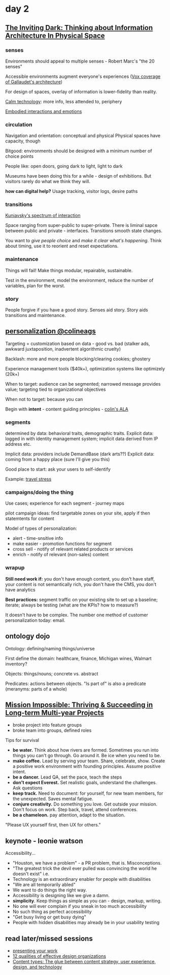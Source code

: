 # day 2

## [The Inviting Dark: Thinking about Information Architecture In Physical Space](http://lanyrd.com/2016/ias16/sdzmpy/)

### senses
Environments should appeal to multiple senses - Robert Marc's "the 20 senses"

Accessible environments augment everyone's experiences ([Vox coverage of Gallaudet's architecture](http://www.vox.com/2016/3/2/11060484/deaf-university-design-architecture))

For design of spaces, overlay of information is lower-fidelity than reality.

[Calm technology](http://www.ubiq.com/hypertext/weiser/acmfuture2endnote.htm): more info, less attended to, periphery

[Embodied interactions and emotions](http://www.erikdahl.io/writing/2016/4/19/embodied-interactions-and-emotions)

### circulation

Navigation and orientation: conceptual and physical
Physical spaces have capacity, though

Bitgood: environments should be designed with a minimum number of choice points

People like: open doors, going dark to light, light to dark

Museums have been doing this for a while - design of exhibitions. But visitors rarely do what we think they will.

**how can digital help?** Usage tracking, visitor logs, desire paths

### transitions
[Kuniavsky's spectrum of interaction](http://www.amazon.com/Smart-Things-Ubiquitous-Computing-Experience/dp/0123748992)

Space ranging from super-public to super-private. There is liminal sapce between public and private  - interfaces. Transitions smooth state changes.

You want to *give people choice* and *make it clear what's happening*. Think about timing, use it to reorient and reset expectations.

### maintenance
Things will fail! Make things modular, repairable, sustainable.

Test in the environment, model the environment, reduce the number of variables, plan for the worst.

### story

People forgive if you have a good story. Senses aid story. Story aids transitions and maintenance.

## [personalization @colineags](http://www.slideshare.net/coeagan/colin-eagan-ia-for-personalization-ia-summit-2016)

Targeting = customization based on data - good vs. bad (stalker ads, awkward juxtaposition, inadvertent algorithmic cruelty)

Backlash: more and more people blocking/clearing cookies; ghostery

Experience management tools ($40k+), optimization systems like optimizely (20k+)

When to target: audience can be segmented; narrowed message provides value; targeting tied to organizational objectives

When not to target: because you can

Begin with **intent** - content guiding principles - [colin's ALA](http://alistapart.com/article/approaching-content-strategy-for-personalized-websites)

### segments

determined by data: behavioral traits, demographic traits. Explicit data: logged in with identity management system; implicit data derived from IP address etc.

Implicit data: providers include DemandBase (dark arts??)
Explicit data: coming from a happy place (sure I'll give you this)

Good place to start: ask your users to self-identify

Example: [travel stress](https://hbr.org/web/infographic/2014/04/how-stressful-is-business-travel)

### campaigns/doing the thing

Use cases; experience for each segment - journey maps

pilot campaign ideas: find targetable zones on your site, apply if then statemtents for content

Model of types of personalization:

- alert - time-snsitive info
- make easier - promotion functions for segment
- cross sell - notify of relevant related products or services
- enrich - notify of relevant (non-sales) content

### wrapup

**Still need work if:** you don't have enough content, you don't have staff, your content is not semantically rich, you don't have the CMS, you don't have analytics

**Best practices:** segment traffic on your existing site to set up a baseline; iterate; always be testing (what are the KPIs? how to measure?)

It doesn't have to be complex. The number one method of customer personalization today: email.

## ontology dojo

Ontology: defining/naming things/universe

First define the domain: healthcare, finance, Michigan wines, Walmart inventory?

Objects: things/nouns; concrete vs. abstract

Predicates: actions between objects. "Is part of" is also a predicate (meranyms: parts of a whole)

## [Mission Impossible: Thriving & Succeeding in Long-term Multi-year Projects](https://www.slideshare.net/secret/yPPDWYySqxRBmA)

 - broke project into feature groups
 - broke team into groups, defined roles

Tips for survival
 - **be water.** Think about how rivers are formed. Sometimes you run into things you can't go through. Go around it. Be ice when you need to be.
 - **make coffee.** Lead by serving your team. Share, celebrate, show. Create a positive work environment with founding principles. Assume positive intent.
 - **be a dancer.** Lead QA, set the pace, teach the steps
 - **don't expect Everest.** Set realistic goals, understand the challenges. Ask questions
 - **keep track.** Need to document: for yourself, for new team members, for the unexpected. Saves mental fatigue.
 - **conjure creativity.** Do something you love. Get outside your mission. Don't focus on work. Step back, travel, attend conferences.
 - **be a chameleon.** pay attention, adapt to the situation. 

"Please UX yourself first, then UX for others."

## keynote - leonie watson

Accessibility...

 - "Houston, we have a problem" - a PR problem, that is. Misconceptions.
 - "The greatest trick the devil ever pulled was convincing the world he doesn't exist" i.e.
 - Technology is an extraordinary enabler for people with disabilities
 - "We are all temporarily abled"
 - We want to do things the right way. 
 - Accessibility is designing like we give a damn.
 - **simplicity**. Keep things as simple as you can - design, markup, writing.
 - No one will ever complain if you sneak in too much accessibility
 - No such thing as perfect accessibility
 - "Get busy living or get busy dying"
 - People with hidden disabilities may already be in your usability testing

## read later/missed sessions

 - [presenting your work](http://www.practicallyux.com/can-present-work-people-effectively/)
 - [12 qualities of effective design organizations](http://www.slideshare.net/peterme/12-qualities-of-effective-design-organizations)
 - [Content types: The glue between content strategy, user experience, design, and technology](http://www.slideshare.net/hilarymarsh/content-types-the-glue-between-content-strategy-user-experience-design-and-technology)